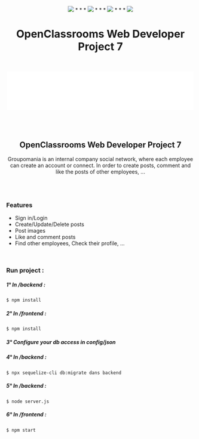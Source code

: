 <p align="center">
<img src="https://img.shields.io/badge/react-%23ED8B09.svg?&&color=blue&style=for-the-badge&logo=react&logoColor=white"/> * * *  <img src="https://img.shields.io/badge/nodejs%20-%236DB33F.svg?&style=for-the-badge&logo=express&logoColor=white"/>  * * *  <img src="https://img.shields.io/badge/npm%20-%230db7ed.svg?&color=red&style=for-the-badge&logo=npm&logoColor=white"/> * * *  <img src="https://img.shields.io/badge/MYSQL%20-%236DB33F.svg?&color=orange&style=for-the-badge&logo=mysql&logoColor=white"/>
</p>
<h1 align="center">
 OpenClassrooms Web Developer Project 7
</h1>
<br>
<p align="center">
 <img src="./frontend/src/assets/icon-left-font-monochrome-white.png" width="500"">
</p>

<br><br>

<h2 align="center">
 OpenClassrooms Web Developer Project 7
</h2>

<p align="center">
Groupomania is an internal company social network, where each employee can create an account or connect. 
In order to create posts, comment and like the posts of other employees, ...
</p>

<br><br>

<h3>
 Features
</h3>

<ul>
<li>Sign in/Login</li>
<li>Create/Update/Delete posts</li>
<li>Post images</li>
<li>Like and comment posts</li>
<li>Find other employees, Check their profile, ...</li>
</ul>

<br>
<h3>
Run project :
</h3>

<h5>1° In /backend : </h5>
                 
```$ npm install  ```
                 
<h5>2° In /frontend : </h5>
                 
```$ npm install  ```
                 
<h5>3° Configure your db access in config/json</h5>
                 
<h5>4° In /backend : </h5>
                 
```$ npx sequelize-cli db:migrate dans backend ```
                 
<h5>5° In /backend : </h5>
                 
```$ node server.js  ```
                 
<h5>6° In /frontend : </h5>
                 
```$ npm start  ```
                 
<br>
